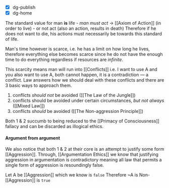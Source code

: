 - [x] dg-publish
- [x] dg-home

The standard value for man **is** life
	- _man must act_  -> [[Axiom of Action]] (in order to live)
	- or not act (also an action, results in death)
Therefore if he does not want to die, his actions must necessarily be towards this standard of life.

Man's time however is scarce, i.e. he has a limit on how long he lives, therefore everything else becomes scarce since he do not have the enough time to do everything regardless if resources are _infinite_.

This scarcity means man will run into [[Conflicts]] i.e. I want to use A and you also want to use A, both cannot happen, it is a contradiction — a conflict. 
Law answers how we should deal with these conflicts and there are 3 basic ways to approach them.
1. conflicts _should not_ be avoided ([[The Law of the Jungle]])
2. conflicts should be avoided under certain circumstances, _but not always_ ([[Mixed Law]])
3. conflicts _should_ be avoided ([[The Non-aggression Principle]])

Both 1 & 2 succumb to being reduced to the [[Primacy of Consciousness]] fallacy and can be discarded as illogical ethics.

#### Argument from argument
We also notice that both 1 & 2 at their core is an attempt to justify some form [[Aggression]]. 
Through, [[Argumentation Ethics]] we know that justifying aggression in argumentation is contradictory meaning all law that permits a single form of aggression is resoundingly false.

Let A be [[Aggression]] which we know is `false`
Therefore ~A is Non-[[Aggression]] is `true`




